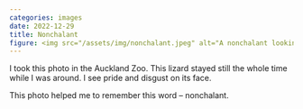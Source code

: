 ```yaml
---
categories: images
date: 2022-12-29
title: Nonchalant
figure: <img src="/assets/img/nonchalant.jpeg" alt="A nonchalant looking lizard in a container.">
---
```

I took this photo in the Auckland Zoo. This lizard stayed still the whole time while I was around. I see pride and disgust on its face.

This photo helped me to remember this word – nonchalant.